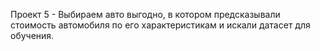 Проект 5 - Выбираем авто выгодно, в котором  предсказывали стоимость автомобиля по его характеристикам и искали датасет для обучения.
